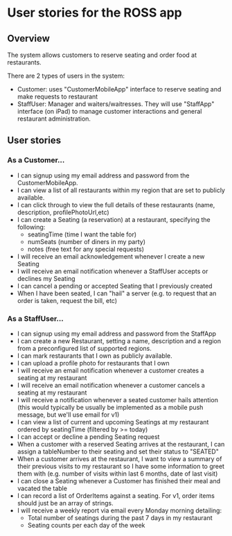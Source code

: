# User stories for the ROSS app
## Overview
The system allows customers to reserve seating and order food at restaurants.

There are 2 types of users in the system:
- Customer: uses "CustomerMobileApp" interface to reserve seating and make requests to restaurant
- StaffUser: Manager and waiters/waitresses. They will use "StaffApp" interface (on iPad) to manage customer interactions and general restaurant administration.

## User stories
### As a Customer...
- I can signup using my email address and password from the CustomerMobileApp.
- I can view a list of all restaurants within my region that are set to publicly available.
- I can click through to view the full details of these restaurants (name, description, profilePhotoUrl,etc)
- I can create a Seating (a reservation) at a restaurant, specifying the following:
  - seatingTime (time I want the table for)
  - numSeats (number of diners in my party)
  - notes (free text for any special requests)
- I will receive an email acknowledgement whenever I create a new Seating
- I will receive an email notification whenever a StaffUser accepts or declines my Seating
- I can cancel a pending or accepted Seating that I previously created
- When I have been seated, I can "hail" a server (e.g. to request that an order is taken, request the bill, etc)

### As a StaffUser...
- I can signup using my email address and password from the StaffApp
- I can create a new Restaurant, setting a name, description and a region from a preconfigured list of supported regions.
- I can mark restaurants that I own as publicly available.
- I can upload a profile photo for restaurants that I own
- I will receive an email notification whenever a customer creates a seating at my restaurant
- I will receive an email notification whenever a customer cancels a seating at my restaurant
- I will receive a notification whenever a seated customer hails attention (this would typically be usually be implemented as a mobile push message, but we'll use email for v1)
- I can view a list of current and upcoming Seatings at my restaurant ordered by seatingTime (filtered by >= today)
- I can accept or decline a pending Seating request
- When a customer with a reserved Seating arrives at the restaurant, I can assign a tableNumber to their seating and set their status to "SEATED"
- When a customer arrives at the restaurant, I want to view a summary of their previous visits to my restaurant so I have some information to greet them with (e.g. number of visits within last 6 months, date of last visit)
- I can close a Seating whenever a Customer has finished their meal and vacated the table
- I can record a list of OrderItems against a seating. For v1, order items should just be an array of strings.
- I will receive a weekly report via email every Monday morning detailing:
  - Total number of seatings during the past 7 days in my restaurant
  - Seating counts per each day of the week

